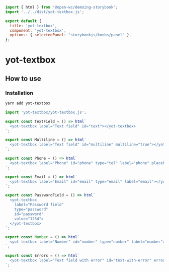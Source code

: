 ```js script
import { html } from '@open-wc/demoing-storybook';
import '../../dist/yot-textbox.js';

export default {
  title: 'yot-textbox',
  component: 'yot-textbox',
  options: { selectedPanel: "storybookjs/knobs/panel" },
};
```

# yot-textbox

## How to use

### Installation

```bash
yarn add yot-textbox
```

```js
import 'yot-textbox/yot-textbox.js';
```

```js preview-story
export const TextField = () => html`
  <yot-textbox label="Text field" id="text"></yot-textbox>
`;
```

```js preview-story
export const Multiline = () => html`
  <yot-textbox label="Text field" id="multiline" multiline="true"></yot-textbox>
`;
```

```js preview-story
export const Phone = () => html`
  <yot-textbox label="Phone" id="phone" type="tel" label="phone" placeholder="include the area code"></yot-textbox>
`;
```

```js preview-story
export const Email = () => html`
  <yot-textbox label="Email" id="email" type="email" label="email"></yot-textbox>
`;
```

```js preview-story
export const PasswordField = () => html`
  <yot-textbox
    label="Password field"
    type="password"
    id="password"
    value="1234">
  </yot-textbox>
`;
```

```js preview-story
export const Number = () => html`
  <yot-textbox label="Number" id="number" type="number" label="number"></yot-textbox>
`;
```

```js preview-story
export const Errors = () => html`
  <yot-textbox label="Text field with error" id="text-with-error" error="Needs text"></yot-textbox>
`;
```
